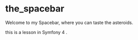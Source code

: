 # the_spacebar

Welcome to my Spacebar, where you can taste the asteroids.

this is a lesson in Symfony 4 .